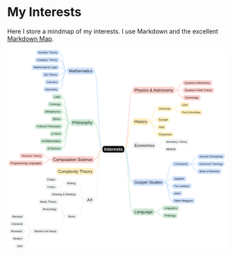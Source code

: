 # My Interests

Here I store a mindmap of my interests. I use Markdown and the excellent [Markdown Map](https://markdown-map.com/).

![My Interests](https://raw.githubusercontent.com/clementi/interests-mindmap/refs/heads/master/markdown-map.svg?token=GHSAT0AAAAAAC6LBBUGU4THRKDDNDOIMUWOZ63APEQ)
